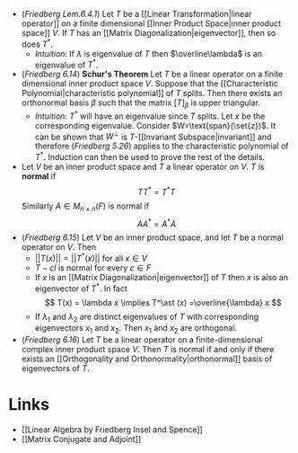 * (*Friedberg Lem.6.4.1*) Let $T$ be a [[Linear Transformation|linear operator]] on a finite dimensional [[Inner Product Space|inner product space]] $V$. If $T$ has an [[Matrix Diagonalization|eigenvector]], then so does $T^\ast$. 
	* *Intuition*: If $\lambda$ is eigenvalue of $T$ then $\overline\lambda$ is an eigenvalue of $T^\ast$. 
* (*Friedberg 6.14*) **Schur's Theorem** Let $T$ be a linear operator on a finite dimensional inner product space $V$. Suppose that the [[Characteristic Polynomial|characteristic polynomial]] of $T$ splits. Then there exists an orthonormal basis $\beta$ such that the matrix $[T]_\beta$ is upper triangular. 
	* *Intuition*: $T^\ast$ will have an eigenvalue  since $T$ splits. Let $x$ be the corresponding eigenvalue. Consider $W=\text{span}(\set{z})$. It can be shown that $W^\perp$ is $T$-[[Invariant Subspace|invariant]] and therefore (*Friedberg 5.26*) applies to the characteristic polynomial of $T^\ast$. Induction can then be used to prove the rest of the details.
* Let $V$ be an inner product space and $T$ a linear operator on $V$. $T$ is **normal** if 
  $$
  TT^\ast = T^\ast T
  $$
  Similarly $A\in M_{n\times n}(F)$ is normal if
  $$
  AA^\ast = A^\ast A
  $$
* (*Friedberg 6.15*) Let $V$ be an inner product space, and let $T$ be a normal operator on $V$. Then
	* $||T(x)||=||T^\ast(x)||$ for all $x\in V$
	* $T-cI$ is normal for every $c\in F$
	* If $x$ is an [[Matrix Diagonalization|eigenvector]] of $T$ then $x$ is also an eigenvector of $T^\ast$. In fact
	  $$
	  T(x) = \lambda x \implies T^\ast (x) =\overline{\lambda} x
	  $$
	* If $\lambda_1$ and $\lambda_2$ are distinct eigenvalues of $T$ with corresponding eigenvectors $x_1$ and $x_2$. Then $x_1$ and $x_2$ are orthogonal.
* (*Friedberg 6.16*) Let $T$ be a linear operator on a finite-dimensional complex inner product space $V$. Then $T$ is normal if and only if there exists an [[Orthogonality and Orthonormality|orthonormal]] basis of eigenvectors of $T$.

# Links
* [[Linear Algebra by Friedberg Insel and Spence]]
* [[Matrix Conjugate and Adjoint]]